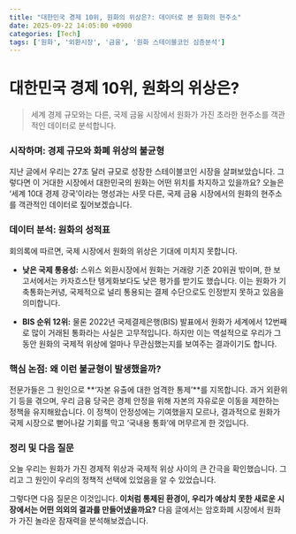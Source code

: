 ```yaml
---
title: "대한민국 경제 10위, 원화의 위상은?: 데이터로 본 원화의 현주소"
date: 2025-09-22 14:05:00 +0900
categories: [Tech]
tags: ['원화', '외환시장', '금융', '원화 스테이블코인 심층분석']
---
```


# 대한민국 경제 10위, 원화의 위상은?

> 세계 경제 규모와는 다른, 국제 금융 시장에서 원화가 가진 초라한 현주소를 객관적인 데이터로 분석합니다.

### 시작하며: 경제 규모와 화폐 위상의 불균형

지난 글에서 우리는 27조 달러 규모로 성장한 스테이블코인 시장을 살펴보았습니다. 그렇다면 이 거대한 시장에서 대한민국의 원화는 어떤 위치를 차지하고 있을까요? 오늘은 ‘세계 10대 경제 강국’이라는 명성과는 사뭇 다른, 국제 금융 시장에서의 원화의 현주소를 객관적인 데이터로 짚어보겠습니다.

### 데이터 분석: 원화의 성적표

회의록에 따르면, 국제 시장에서 원화의 위상은 기대에 미치지 못합니다.

- **낮은 국제 통용성:** 스위스 외환시장에서 원화는 거래량 기준 20위권 밖이며, 한 보고서에서는 카자흐스탄 텡게화보다도 낮은 평가를 받기도 했습니다. 이는 원화가 기축통화는커녕, 국제적으로 널리 통용되는 결제 수단으로도 인정받지 못하고 있음을 의미합니다.

- **BIS 순위 12위:** 물론 2022년 국제결제은행(BIS) 발표에서 원화가 세계에서 12번째로 많이 거래된 통화라는 사실은 고무적입니다. 하지만 이는 역설적으로 우리가 그동안 원화의 국제적 위상에 얼마나 무관심했는지를 보여주는 결과이기도 합니다.

### 핵심 논점: 왜 이런 불균형이 발생했을까?

전문가들은 그 원인으로 **‘자본 유출에 대한 엄격한 통제’**를 지목합니다. 과거 외환위기 등을 겪으며, 우리 금융 당국은 경제 안정을 위해 자본의 자유로운 이동을 제한하는 정책을 유지해왔습니다. 이 정책이 안정성에는 기여했을지 모르나, 결과적으로 원화가 국제 시장으로 뻗어나갈 기회를 막고 ‘국내용 통화’에 머무르게 한 것입니다.

### 정리 및 다음 질문

오늘 우리는 원화가 가진 경제적 위상과 국제적 위상 사이의 큰 간극을 확인했습니다. 그리고 그 원인이 우리의 정책적 선택에 있었음을 알 수 있었습니다.

그렇다면 다음 질문은 이것입니다. **이처럼 통제된 환경이, 우리가 예상치 못한 새로운 시장에서는 어떤 의외의 결과를 만들어냈을까요?** 다음 글에서는 암호화폐 시장에서 원화가 가진 놀라운 잠재력을 분석해보겠습니다.
